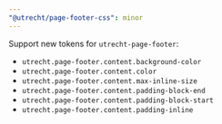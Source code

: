 ```yaml
---
"@utrecht/page-footer-css": minor
---
```


Support new tokens for `utrecht-page-footer`:

- `utrecht.page-footer.content.background-color`
- `utrecht.page-footer.content.color`
- `utrecht.page-footer.content.max-inline-size`
- `utrecht.page-footer.content.padding-block-end`
- `utrecht.page-footer.content.padding-block-start`
- `utrecht.page-footer.content.padding-inline`

